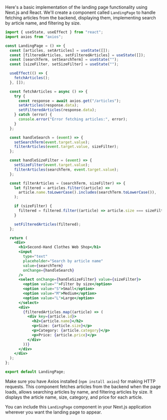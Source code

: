 Here's a basic implementation of the landing page functionality using Next.js and React. We'll create a component called `LandingPage` to handle fetching articles from the backend, displaying them, implementing search by article name, and filtering by size.

```jsx
import { useState, useEffect } from "react";
import axios from "axios";

const LandingPage = () => {
  const [articles, setArticles] = useState([]);
  const [filteredArticles, setFilteredArticles] = useState([]);
  const [searchTerm, setSearchTerm] = useState("");
  const [sizeFilter, setSizeFilter] = useState("");

  useEffect(() => {
    fetchArticles();
  }, []);

  const fetchArticles = async () => {
    try {
      const response = await axios.get("/articles");
      setArticles(response.data);
      setFilteredArticles(response.data);
    } catch (error) {
      console.error("Error fetching articles:", error);
    }
  };

  const handleSearch = (event) => {
    setSearchTerm(event.target.value);
    filterArticles(event.target.value, sizeFilter);
  };

  const handleSizeFilter = (event) => {
    setSizeFilter(event.target.value);
    filterArticles(searchTerm, event.target.value);
  };

  const filterArticles = (searchTerm, sizeFilter) => {
    let filtered = articles.filter((article) =>
      article.name.toLowerCase().includes(searchTerm.toLowerCase()),
    );

    if (sizeFilter) {
      filtered = filtered.filter((article) => article.size === sizeFilter);
    }

    setFilteredArticles(filtered);
  };

  return (
    <div>
      <h1>Second-Hand Clothes Web Shop</h1>
      <input
        type="text"
        placeholder="Search by article name"
        value={searchTerm}
        onChange={handleSearch}
      />
      <select onChange={handleSizeFilter} value={sizeFilter}>
        <option value="">Filter by size</option>
        <option value="S">Small</option>
        <option value="M">Medium</option>
        <option value="L">Large</option>
      </select>
      <div>
        {filteredArticles.map((article) => (
          <div key={article.id}>
            <h2>{article.name}</h2>
            <p>Size: {article.size}</p>
            <p>Category: {article.category}</p>
            <p>Price: {article.price}</p>
          </div>
        ))}
      </div>
    </div>
  );
};

export default LandingPage;
```

Make sure you have Axios installed (`npm install axios`) for making HTTP requests. This component fetches articles from the backend when the page loads, allows searching articles by name, and filtering articles by size. It displays the article name, size, category, and price for each article.

You can include this `LandingPage` component in your Next.js application wherever you want the landing page to appear.
